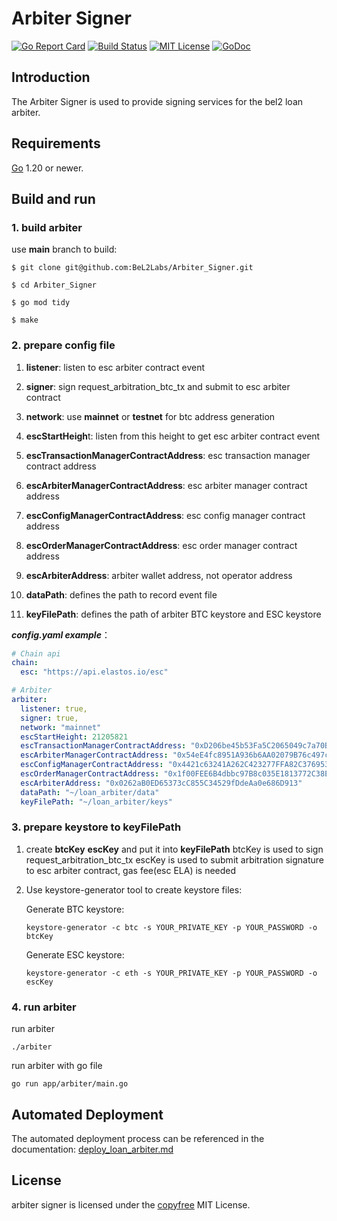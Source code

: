 Arbiter Signer
=============
[![Go Report Card](https://goreportcard.com/badge/github.com/BeL2Labs/Arbiter_Signer)](https://goreportcard.com/report/github.com/BeL2Labs/Arbiter_Signer)
[![Build Status](https://github.com/BeL2Labs/Arbiter_Signer/workflows/Build%20and%20Test/badge.svg)](https://github.com/BeL2Labs/Arbiter_Signer/actions)
[![MIT License](https://img.shields.io/badge/license-MIT-blue.svg)](http://copyfree.org)
[![GoDoc](https://img.shields.io/badge/godoc-reference-blue.svg)](https://pkg.go.dev/github.com/BeL2Labs/Arbiter_Signer)

## Introduction

The Arbiter Signer is used to provide signing services for the bel2 loan arbiter.

## Requirements

[Go](http://golang.org) 1.20 or newer.

## Build and run
### 1. build arbiter

use **main** branch to build:

```shell
$ git clone git@github.com:BeL2Labs/Arbiter_Signer.git

$ cd Arbiter_Signer

$ go mod tidy

$ make
```

### 2. prepare config file

1. **listener**: listen to esc arbiter contract event

2. **signer**: sign request_arbitration_btc_tx and submit to esc arbiter contract 

3. **network**: use **mainnet** or **testnet** for btc address generation

4. **escStartHeigh**t: listen from this height to get esc arbiter contract event

5. **escTransactionManagerContractAddress**: esc transaction manager contract address

6. **escArbiterManagerContractAddress**: esc arbiter manager contract address

7. **escConfigManagerContractAddress**: esc config manager contract address

8. **escOrderManagerContractAddress**: esc order manager contract address

9. **escArbiterAddress**: arbiter wallet address, not operator address

10. **dataPath**: defines the path to record event file

11. **keyFilePath**: defines the path of arbiter BTC keystore and ESC keystore


   ***config.yaml example***：

   ```yaml
   # Chain api
   chain:
     esc: "https://api.elastos.io/esc"

   # Arbiter
   arbiter:
     listener: true,
     signer: true,
     network: "mainnet"
     escStartHeight: 21205821
     escTransactionManagerContractAddress: "0xD206be45b53Fa5C2065049c7a70B1aa1755a9475"
     escArbiterManagerContractAddress: "0x54eE4fc8951A936b6AA02079B76c497c0471c52A"
     escConfigManagerContractAddress: "0x4421c63241A262C423277FFA82C376953072d25f"
     escOrderManagerContractAddress: "0x1f00FEE6B4dbbc97B8c035E1813772C38E64081d"
     escArbiterAddress: "0x0262aB0ED65373cC855C34529fDdeAa0e686D913"
     dataPath: "~/loan_arbiter/data"
     keyFilePath: "~/loan_arbiter/keys"
   ```

### 3. prepare keystore to keyFilePath

1. create **btcKey** **escKey** and put it into **keyFilePath**
btcKey is used to sign request_arbitration_btc_tx
escKey is used to submit arbitration signature to esc arbiter contract, gas fee(esc ELA) is needed
 
2. Use keystore-generator tool to create keystore files:

   Generate BTC keystore:
   ```shell
   keystore-generator -c btc -s YOUR_PRIVATE_KEY -p YOUR_PASSWORD -o btcKey
   ```

   Generate ESC keystore:
   ```shell
   keystore-generator -c eth -s YOUR_PRIVATE_KEY -p YOUR_PASSWORD -o escKey
   ```

### 4. run arbiter

run arbiter
```shell
./arbiter
```

run arbiter with go file
```shell
go run app/arbiter/main.go
```

## Automated Deployment
The automated deployment process can be referenced in the documentation: 
[deploy_loan_arbiter.md](https://github.com/BeL2Labs/Arbiter_Signer/blob/main/docs/deploy_loan_arbiter.md)

## License
arbiter signer is licensed under the [copyfree](http://copyfree.org)  MIT License.
